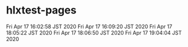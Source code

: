 # hlxtest-pages

Fri Apr 17 16:02:58 JST 2020
Fri Apr 17 16:09:20 JST 2020
Fri Apr 17 18:05:22 JST 2020
Fri Apr 17 18:06:50 JST 2020
Fri Apr 17 19:04:04 JST 2020
